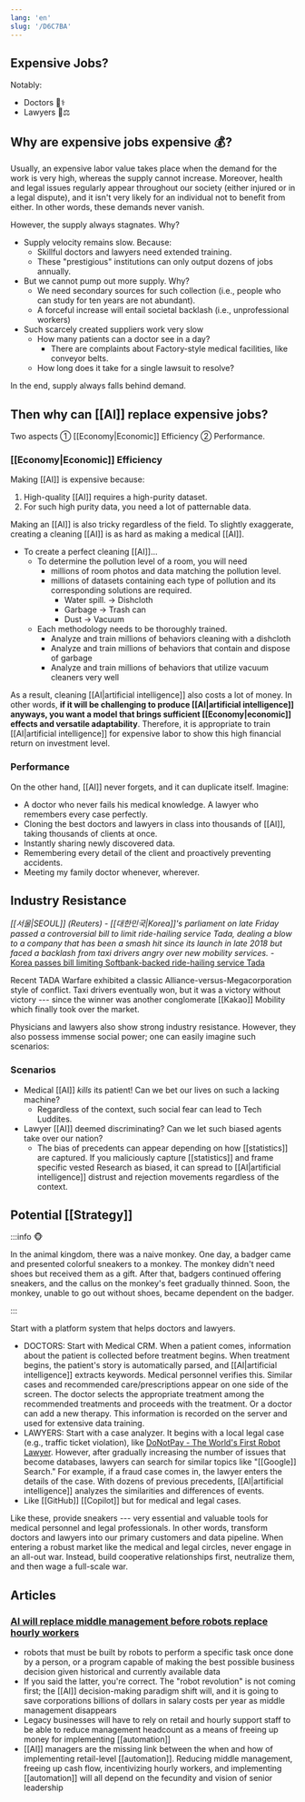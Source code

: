 ```yaml
---
lang: 'en'
slug: '/D6C7BA'
---
```


## Expensive Jobs?

Notably:

- Doctors 🧑⚕
- Lawyers 🧑⚖

## Why are expensive jobs expensive 💰?

Usually, an expensive labor value takes place when the demand for the work is very high, whereas the supply cannot increase. Moreover, health and legal issues regularly appear throughout our society (either injured or in a legal dispute), and it isn't very likely for an individual not to benefit from either. In other words, these demands never vanish.

However, the supply always stagnates. Why?

- Supply velocity remains slow. Because:
  - Skillful doctors and lawyers need extended training.
  - These "prestigious" institutions can only output dozens of jobs annually.
- But we cannot pump out more supply. Why?
  - We need secondary sources for such collection (i.e., people who can study for ten years are not abundant).
  - A forceful increase will entail societal backlash (i.e., unprofessional workers)
- Such scarcely created suppliers work very slow
  - How many patients can a doctor see in a day?
    - There are complaints about Factory-style medical facilities, like conveyor belts.
  - How long does it take for a single lawsuit to resolve?

In the end, supply always falls behind demand.

## Then why can [[AI]] replace expensive jobs?

Two aspects ① [[Economy|Economic]] Efficiency ② Performance.

### [[Economy|Economic]] Efficiency

Making [[AI]] is expensive because:

1. High-quality [[AI]] requires a high-purity dataset.
2. For such high purity data, you need a lot of patternable data.

Making an [[AI]] is also tricky regardless of the field. To slightly exaggerate, creating a cleaning [[AI]] is as hard as making a medical [[AI]].

- To create a perfect cleaning [[AI]]...
  - To determine the pollution level of a room, you will need
    - millions of room photos and data matching the pollution level.
    - millions of datasets containing each type of pollution and its corresponding solutions are required.
      - Water spill. → Dishcloth
      - Garbage → Trash can
      - Dust → Vacuum
  - Each methodology needs to be thoroughly trained.
    - Analyze and train millions of behaviors cleaning with a dishcloth
    - Analyze and train millions of behaviors that contain and dispose of garbage
    - Analyze and train millions of behaviors that utilize vacuum cleaners very well

As a result, cleaning [[AI|artificial intelligence]] also costs a lot of money. In other words, **if it will be challenging to produce [[AI|artificial intelligence]] anyways, you want a model that brings sufficient [[Economy|economic]] effects and versatile adaptability**. Therefore, it is appropriate to train [[AI|artificial intelligence]] for expensive labor to show this high financial return on investment level.

### Performance

On the other hand, [[AI]] never forgets, and it can duplicate itself. Imagine:

- A doctor who never fails his medical knowledge. A lawyer who remembers every case perfectly.
- Cloning the best doctors and lawyers in class into thousands of [[AI]], taking thousands of clients at once.
- Instantly sharing newly discovered data.
- Remembering every detail of the client and proactively preventing accidents.
- Meeting my family doctor whenever, wherever.

## Industry Resistance

_[[서울|SEOUL]] (Reuters) - [[대한민국|Korea]]'s parliament on late Friday passed a controversial bill to limit ride-hailing service Tada, dealing a blow to a company that has been a smash hit since its launch in late 2018 but faced a backlash from taxi drivers angry over new mobility services._ - [Korea passes bill limiting Softbank-backed ride-hailing service Tada](https://www.reuters.com/article/us-socar-taxi/south-korea-passes-bill-limiting-softbank-backed-ride-hailing-service-tada-idUSKBN20T30P)

Recent TADA Warfare exhibited a classic Alliance-versus-Megacorporation style of conflict. Taxi drivers eventually won, but it was a victory without victory --- since the winner was another conglomerate [[Kakao]] Mobility which finally took over the market.

Physicians and lawyers also show strong industry resistance. However, they also possess immense social power; one can easily imagine such scenarios:

### Scenarios

- Medical [[AI]] _kills_ its patient! Can we bet our lives on such a lacking machine?
  - Regardless of the context, such social fear can lead to Tech Luddites.
- Lawyer [[AI]] deemed discriminating? Can we let such biased agents take over our nation?
  - The bias of precedents can appear depending on how [[statistics]] are captured. If you maliciously capture [[statistics]] and frame specific vested Research as biased, it can spread to [[AI|artificial intelligence]] distrust and rejection movements regardless of the context.

## Potential [[Strategy]]

:::info 🐵

In the animal kingdom, there was a naive monkey. One day, a badger came and presented colorful sneakers to a monkey. The monkey didn't need shoes but received them as a gift. After that, badgers continued offering sneakers, and the callus on the monkey's feet gradually thinned. Soon, the monkey, unable to go out without shoes, became dependent on the badger.

:::

Start with a platform system that helps doctors and lawyers.

- DOCTORS: Start with Medical CRM. When a patient comes, information about the patient is collected before treatment begins. When treatment begins, the patient's story is automatically parsed, and [[AI|artificial intelligence]] extracts keywords. Medical personnel verifies this. Similar cases and recommended care/prescriptions appear on one side of the screen. The doctor selects the appropriate treatment among the recommended treatments and proceeds with the treatment. Or a doctor can add a new therapy. This information is recorded on the server and used for extensive data training.
- LAWYERS: Start with a case analyzer. It begins with a local legal case (e.g., traffic ticket violation), like [DoNotPay - The World's First Robot Lawyer](https://donotpay.com/). However, after gradually increasing the number of issues that become databases, lawyers can search for similar topics like "[[Google]] Search." For example, if a fraud case comes in, the lawyer enters the details of the case. With dozens of previous precedents, [[AI|artificial intelligence]] analyzes the similarities and differences of events.
- Like [[GitHub]] [[Copilot]] but for medical and legal cases.

Like these, provide sneakers --- very essential and valuable tools for medical personnel and legal professionals. In other words, transform doctors and lawyers into our primary customers and data pipeline. When entering a robust market like the medical and legal circles, never engage in an all-out war. Instead, build cooperative relationships first, neutralize them, and then wage a full-scale war.

## Articles

### [AI will replace middle management before robots replace hourly workers](https://chatterhead.bearblog.dev/ai-will-replace-middle-management-not-hourly-workers/)

- robots that must be built by robots to perform a specific task once done by a person, or a program capable of making the best possible business decision given historical and currently available data
- If you said the latter, you're correct. The "robot revolution" is not coming first; the [[AI]] decision-making paradigm shift will, and it is going to save corporations billions of dollars in salary costs per year as middle management disappears
- Legacy businesses will have to rely on retail and hourly support staff to be able to reduce management headcount as a means of freeing up money for implementing [[automation]]
- [[AI]] managers are the missing link between the when and how of implementing retail-level [[automation]]. Reducing middle management, freeing up cash flow, incentivizing hourly workers, and implementing [[automation]] will all depend on the fecundity and vision of senior leadership
